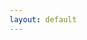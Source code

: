 ```yaml
---
layout: default
---
```


<!-- <div class='o-wrapper'>
  <div class='o-grid js-grid'>
    {% for post in paginator.posts %}
      {% include post-card.html %}
    {% endfor %}
  </div>

  <div class='o-grid'>
    {% include pagination.html %}
  </div>
</div> -->
